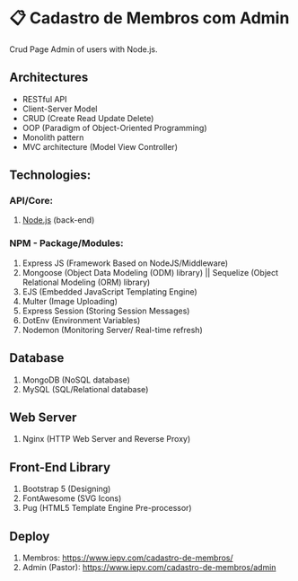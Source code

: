 # 📋 Cadastro de Membros com Admin
Crud Page Admin of users with Node.js.

## Architectures
- RESTful API
- Client-Server Model
- CRUD (Create Read Update Delete)
- OOP (Paradigm of Object-Oriented Programming)
- Monolith pattern
- MVC architecture (Model View Controller)

## Technologies:

### API/Core:
1. <a href="https://nodejs.org/">Node.js</a> (back-end)

### NPM - Package/Modules:
1. Express JS (Framework Based on NodeJS/Middleware)
2. Mongoose (Object Data Modeling (ODM) library) || Sequelize (Object Relational Modeling (ORM) library)
3. EJS (Embedded JavaScript Templating Engine)
4. Multer (Image Uploading)
5. Express Session (Storing Session Messages)
6. DotEnv (Environment Variables)
7. Nodemon (Monitoring Server/ Real-time refresh)

## Database
1. MongoDB (NoSQL database)
2. MySQL (SQL/Relational database)

## Web Server
1. Nginx (HTTP Web Server and Reverse Proxy)

## Front-End Library
1. Bootstrap 5 (Designing)
2. FontAwesome (SVG Icons)
3. Pug (HTML5 Template Engine Pre-processor)

## Deploy
1. Membros: https://www.iepv.com/cadastro-de-membros/
2. Admin (Pastor): https://www.iepv.com/cadastro-de-membros/admin
